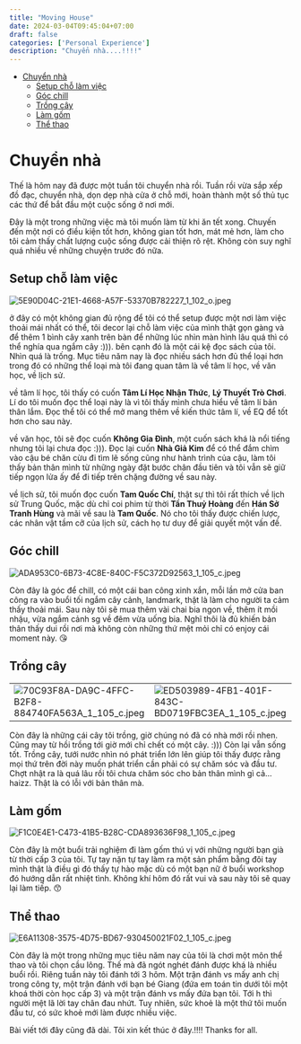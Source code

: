 ```yaml
---
title: "Moving House"
date: 2024-03-04T09:45:04+07:00
draft: false
categories: ['Personal Experience']
description: "Chuyển nhà....!!!!"
---
```

- [Chuyển nhà](#chuyển-nhà)
  - [Setup chỗ làm việc](#setup-chỗ-làm-việc)
  - [Góc chill](#góc-chill)
  - [Trồng cây](#trồng-cây)
  - [Làm gốm](#làm-gốm)
  - [Thể thao](#thể-thao)


# Chuyển nhà

Thế là hôm nay đã được một tuần tôi chuyển nhà rồi. Tuần rồi vừa sắp xếp đồ đạc, chuyển nhà, dọn dẹp nhà cửa ở chỗ mới, hoàn thành một số thủ tục các thứ để bắt đầu một cuộc sống ở nơi mới. 

Đây là một trong những việc mà tôi muốn làm từ khi ăn tết xong. Chuyến đến một nơi có điều kiện tốt hơn, không gian tốt hơn, mát mẻ hơn, làm cho tôi cảm thấy chất lượng cuộc sống được cải thiện rõ rệt. Không còn suy nghĩ quá nhiều về những chuyện trước đó nữa.

## Setup chỗ làm việc

![5E90D04C-21E1-4668-A57F-53370B782227_1_102_o.jpeg](./images/5E90D04C-21E1-4668-A57F-53370B782227_1_102_o.jpeg)

ở đây có một không gian đủ rộng để tôi có thể setup được một nơi làm việc thoải mái nhất có thể, tôi decor lại chỗ làm việc của mình thật gọn gàng và để thêm 1 bình cây xanh trên bàn để những lúc nhìn màn hình lâu quá thì có thể nghía qua ngắm cây :))).  bên cạnh đó là một cái kệ đọc sách của tôi. Nhìn quá là trống. Mục tiêu năm nay là đọc nhiều sách hơn đủ thể loại hơn trong đó có những thể loại mà tôi đang quan tâm là về tâm lí học, về văn học, về lịch sử. 

về tâm lí học, tôi thấy có cuốn **Tâm Lí Học Nhận Thức**, **Lý Thuyết Trò Chơi**. Lí do tôi muốn đọc thể loại này là vì tôi thấy mình chưa hiểu về tâm lí bản thân lắm. Đọc thể tôi có thể mở mang thêm về kiến thức tâm lí, về EQ để tốt hơn cho sau này. 

về văn học, tôi sẽ đọc cuốn **Không Gia Đình**, một cuốn sách khá là nổi tiếng nhưng tôi lại chưa đọc :))). Đọc lại cuốn **Nhà Giả Kim** để có thể đắm chìm vào cậu bé chăn cừu đi tìm lẽ sống cũng như hành trình của cậu, làm tôi thấy bản thân mình từ những ngày đặt bước chân đầu tiên và tôi vẫn sẽ giữ tiếp ngọn lửa ấy để đi tiếp trên chặng đường về sau này. 

về lịch sử, tôi muốn đọc cuốn **Tam Quốc Chí**, thật sự thì tôi rất thích về lịch sử Trung Quốc, mặc dù chỉ coi phim từ thời **Tần Thuỷ Hoàng** đến **Hán Sở Tranh Hùng** và mãi về sau là **Tam Quốc**. Nó cho tôi thấy được chiến lược, các nhân vật tầm cỡ của lịch sử, cách họ tư duy để giải quyết một vấn đề. 

## Góc chill 

![ADA953C0-6B73-4C8E-840C-F5C372D92563_1_105_c.jpeg](./images/ADA953C0-6B73-4C8E-840C-F5C372D92563_1_105_c.jpeg#center)

Còn đây là góc để chill, có một cái ban công xinh xắn, mỗi lần mở cửa ban công ra vào buổi tối ngắm cây cảnh, landmark, thật là làm cho người ta cảm thấy thoải mái. Sau này tôi sẽ mua thêm vài chai bia ngon về, thêm ít mồi nhậu, vừa ngắm cảnh sg về đêm vừa uống bia. Nghĩ thôi là đủ khiến bản thân thấy dui rồi nơi mà không còn những thứ mệt mỏi chỉ có enjoy cái moment này. 😘

## Trồng cây

|                        |                        |
|---------------------- | ---------------------- |
| ![70C93F8A-DA9C-4FFC-B2F8-884740FA563A_1_105_c.jpeg](./images/70C93F8A-DA9C-4FFC-B2F8-884740FA563A_1_105_c.jpeg) | ![ED503989-4FB1-401F-843C-BD0719FBC3EA_1_105_c.jpeg](./images/ED503989-4FB1-401F-843C-BD0719FBC3EA_1_105_c.jpeg) |



Còn đây là những cái cây tôi trồng, giờ chúng nó đã có nhà mới rồi nhen. Cũng may từ hồi trồng tới giờ mới chỉ chết có một cây. :))) Còn lại vẫn sống tốt. Trồng cây, tưới nước nhìn nó phát triển lớn lên giúp tôi thấy được rằng mọi thứ trên đời này muốn phát triển cần phải có sự chăm sóc và đầu tư. Chợt nhật ra là quá lâu rồi tôi chưa chăm sóc cho bản thân mình gì cả…haizz. Thật là có lỗi với bản thân mà. 

## Làm gốm

![F1C0E4E1-C473-41B5-B28C-CDA893636F98_1_105_c.jpeg](./images/F1C0E4E1-C473-41B5-B28C-CDA893636F98_1_105_c.jpeg)

Còn đây là một buổi trải nghiệm đi làm gốm thú vị với những người bạn già từ thời cấp 3 của tôi. Tự tay nặn tự tay làm ra một sản phẩm bằng đôi tay mình thật là điều gì đó thấy tự hào mặc dù có một bạn nữ ở buổi workshop đó hướng dẫn rất nhiệt tình. Không khí hôm đó rất vui và sau này tôi sẽ quay lại làm tiếp. 😙

## Thể thao 

![E6A11308-3575-4D75-BD67-930450021F02_1_105_c.jpeg](./images/E6A11308-3575-4D75-BD67-930450021F02_1_105_c.jpeg)

Còn đây là một trong những mục tiêu năm nay của tôi là chơi một môn thể thao và tôi chọn cầu lông. Thế mà đã ngót nghét đánh được khá là nhiều buổi rồi. Riêng tuần này tôi đánh tới 3 hôm. Một trận đánh vs mấy anh chị trong công ty, một trận đánh với bạn bé Giang (đứa em toán tin dưới tôi một khoá thời còn học cấp 3) và một trận đánh vs mấy đứa bạn tôi. Tới h thì người mệt lã lời tay chân đau nhứt. Tuy nhiên, sức khoẻ là một thứ tôi muốn đầu tư, có sức khoẻ mới làm được nhiều việc.

Bài viết tới đây cũng đã dài. Tôi xin kết thúc ở đây.!!!! Thanks for all.

